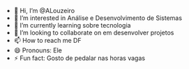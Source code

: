 - 👋 Hi, I’m @ALouzeiro
- 👀 I’m interested in Análise e Desenvolvimento de Sistemas
- 🌱 I’m currently learning sobre tecnologia
- 💞️ I’m looking to collaborate on em desenvolver projetos
- 📫 How to reach me DF
- 😄 Pronouns: Ele
- ⚡ Fun fact: Gosto de pedalar nas horas vagas

<!---
ALouzeiro/ALouzeiro is a ✨ special ✨ repository because its `README.md` (this file) appears on your GitHub profile.
You can click the Preview link to take a look at your changes.
--->
